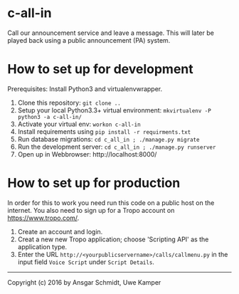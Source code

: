 # c-all-in

Call our announcement service and leave a message. This will later be played back using a 
public announcement (PA) system.

# How to set up for development

Prerequisites: Install Python3 and virtualenvwrapper. 

1.  Clone this repository: `git clone ..`
2.  Setup your local Python3.3+ virtual environment: `mkvirtualenv -P python3 -a c-all-in/`
3.  Activate your virtual env: `workon c-all-in`
4.  Install requirements using `pip install -r requirments.txt`
5.  Run database migrations: `cd c_all_in ; ./manage.py migrate`
6.  Run the development server: `cd c_all_in ; ./manage.py runserver`
7.  Open up in Webbrowser: http://localhost:8000/

# How to set up for production

In order for this to work you need run this code on a public host on the internet. 
You also need to sign up for a Tropo account on https://www.tropo.com/.

1.  Create an account and login.
2.  Creat a new new Tropo application; choose 'Scripting API' as the application type.
3.  Enter the URL `http://<yourpublicservername>/calls/callmenu.py` in the input field `Voice Script` under `Script Details`.


------
Copyright (c) 2016 by Ansgar Schmidt, Uwe Kamper 